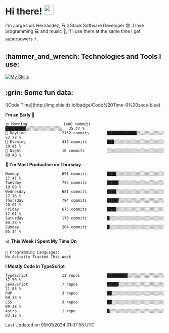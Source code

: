 <h1 align="left">
 <abc>
  <br>Hi there! <img src="https://user-images.githubusercontent.com/42378118/110234147-e3259600-7f4e-11eb-95be-0c4047144dea.gif" width="30"><br>
 </abc>
</h1>

I'm Jorge Luis Hernández, Full Stack Software Developer :sunglasses:. I love programming :computer: and music :musical_score:, if I use them at the same time I get superpowers :zap:. 


<h2 align="left">:hammer_and_wrench: Technologies and Tools I use:</h2>

[![My Skills](https://skillicons.dev/icons?i=js,ts,html,css,py,vue,react,next,nest,postgres,mysql)](https://skillicons.dev)

<h2 align="left">:grin: Some fun data:</h2>
<!--START_SECTION:waka-->
![Code Time](http://img.shields.io/badge/Code%20Time-0%20secs-blue)

**I'm an Early 🐤** 

```text
🌞 Morning                1408 commits        █████████░░░░░░░░░░░░░░░░   35.47 % 
🌆 Daytime                2132 commits        █████████████░░░░░░░░░░░░   53.72 % 
🌃 Evening                413 commits         ███░░░░░░░░░░░░░░░░░░░░░░   10.41 % 
🌙 Night                  16 commits          ░░░░░░░░░░░░░░░░░░░░░░░░░   00.40 % 
```
📅 **I'm Most Productive on Thursday** 

```text
Monday                   691 commits         ████░░░░░░░░░░░░░░░░░░░░░   17.41 % 
Tuesday                  754 commits         █████░░░░░░░░░░░░░░░░░░░░   19.00 % 
Wednesday                681 commits         ████░░░░░░░░░░░░░░░░░░░░░   17.16 % 
Thursday                 794 commits         █████░░░░░░░░░░░░░░░░░░░░   20.01 % 
Friday                   675 commits         ████░░░░░░░░░░░░░░░░░░░░░   17.01 % 
Saturday                 170 commits         █░░░░░░░░░░░░░░░░░░░░░░░░   04.28 % 
Sunday                   204 commits         █░░░░░░░░░░░░░░░░░░░░░░░░   05.14 % 
```


📊 **This Week I Spent My Time On** 

```text
💬 Programming Languages: 
No Activity Tracked This Week
```

**I Mostly Code in TypeScript** 

```text
TypeScript               12 repos            █████████░░░░░░░░░░░░░░░░   37.50 % 
JavaScript               7 repos             █████░░░░░░░░░░░░░░░░░░░░   21.88 % 
PHP                      3 repos             ██░░░░░░░░░░░░░░░░░░░░░░░   09.38 % 
CSS                      3 repos             ██░░░░░░░░░░░░░░░░░░░░░░░   09.38 % 
Astro                    1 repo              █░░░░░░░░░░░░░░░░░░░░░░░░   03.12 % 
```




 Last Updated on 09/01/2024 01:07:55 UTC
<!--END_SECTION:waka-->
